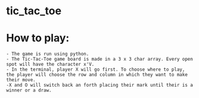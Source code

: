 # tic_tac_toe
How to play:
===============
    - The game is run using python. 
    - The Tic-Tac-Toe game board is made in a 3 x 3 char array. Every open spot will have the character x'V.
    - In the terminal, player X will go first. To choose where to play, the player will choose the row and column in which they want to make their move.
    -X and O will switch back an forth placing their mark until their is a winner or a draw.
